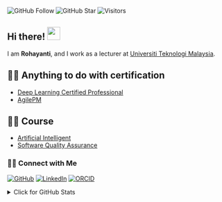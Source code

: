 ![GitHub Follow](https://img.shields.io/github/followers/rohayanti.svg?style=social&label=Follow)
![GitHub Star](https://img.shields.io/github/stars/rohayanti?affiliations=OWNER%2CCOLLABORATOR&style=social&label=Star)
![Visitors](https://api.visitorbadge.io/api/visitors?path=https%3A%2F%2Fgithub.com%2Frohayanti&labelColor=%23d9e3f0&countColor=%23697689&style=flat)


## Hi there! <img src="https://raw.githubusercontent.com/rohayanti/rohayanti/master/img/wave.gif" width="30">

I am  __Rohayanti__, and I work as a lecturer at [Universiti Teknologi Malaysia](https://www.utm.my).


## 👨‍💻 Anything to do with certification
- [Deep Learning Certified Professional](https://github.com/rohayanti/Deep-Leaning-Certified-Professional)
- [AgilePM](https://github.com/rohayanti/AgilePM)


## 👨‍💻 Course
- [Artificial Intelligent](https://github.com/rohayanti/Artificial-Intelligent)
- [Software Quality Assurance](https://github.com/rohayanti/Software-Quality-Assurance)


### 🙌🏻 Connect with Me
<p align="left">
    <a href="https://github.com/rohayanti" target="_blank"><img alt="GitHub" src="https://img.shields.io/badge/@rohayanti-181717?style=flat-square&logo=GitHub&logoColor=white"></a>
    <a href="https://www.linkedin.com/in/rohayanti" target="_blank"><img alt="LinkedIn" src="https://img.shields.io/badge/-rohayanti-blue?style=flat-square&logo=Linkedin&logoColor=white&link=https://www.linkedin.com/in/rohayanti/"></a>
    <a href="https://orcid.org/0000-0003-4261-1873" target="_blank"><img alt="ORCID" src="https://img.shields.io/badge/-ORCID-A6CE39?style=flat-square&logo=ORCID&logoColor=white"></a>
</p>
  

<details>
<summary>Click for GitHub Stats</summary>
<p align="left">
    <img alt = "GitHub Stats" src="https://github-readme-stats.vercel.app/api?username=rohayanti&show_icons=true&hide=issues&icon_color=000000&hide_border=true&title_color=5391FE&text_color=555">
    <br>
    <img alt = "Top Language" src="https://github-readme-stats.vercel.app/api/top-langs/?username=rohayanti&hide=html,&hide_border=true&title_color=5391FE&text_color=555"
</p>
  
  ![Follower Badge](https://img.shields.io/github/followers/rohayanti)
  ![](https://hit.yhype.me/github/profile?user_id=81284918)
 
</details>
